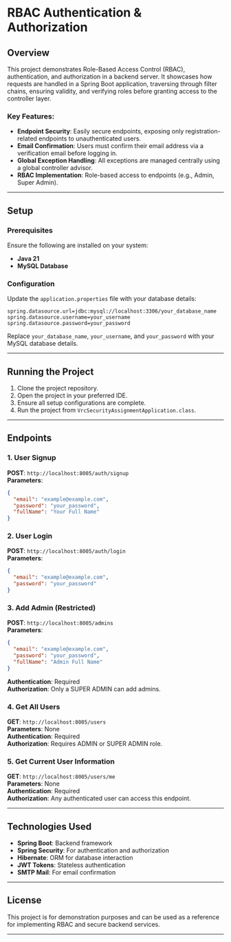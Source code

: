 
# RBAC Authentication & Authorization

## Overview

This project demonstrates Role-Based Access Control (RBAC), authentication, and authorization in a backend server. It showcases how requests are handled in a Spring Boot application, traversing through filter chains, ensuring validity, and verifying roles before granting access to the controller layer.

### Key Features:
- **Endpoint Security**: Easily secure endpoints, exposing only registration-related endpoints to unauthenticated users.
- **Email Confirmation**: Users must confirm their email address via a verification email before logging in.
- **Global Exception Handling**: All exceptions are managed centrally using a global controller advisor.
- **RBAC Implementation**: Role-based access to endpoints (e.g., Admin, Super Admin).

---

## Setup

### Prerequisites
Ensure the following are installed on your system:
- **Java 21**
- **MySQL Database**

### Configuration
Update the `application.properties` file with your database details:

```properties
spring.datasource.url=jdbc:mysql://localhost:3306/your_database_name
spring.datasource.username=your_username
spring.datasource.password=your_password
```

Replace `your_database_name`, `your_username`, and `your_password` with your MySQL database details.

---

## Running the Project

1. Clone the project repository.
2. Open the project in your preferred IDE.
3. Ensure all setup configurations are complete.
4. Run the project from `VrcSecurityAssignmentApplication.class`.

---

## Endpoints

### 1. **User Signup**
**POST**: `http://localhost:8005/auth/signup`  
**Parameters**:  
```json
{
  "email": "example@example.com",
  "password": "your_password",
  "fullName": "Your Full Name"
}
```

### 2. **User Login**
**POST**: `http://localhost:8005/auth/login`  
**Parameters**:  
```json
{
  "email": "example@example.com",
  "password": "your_password"
}
```

### 3. **Add Admin (Restricted)**
**POST**: `http://localhost:8005/admins`  
**Parameters**:  
```json
{
  "email": "example@example.com",
  "password": "your_password",
  "fullName": "Admin Full Name"
}
```
**Authentication**: Required  
**Authorization**: Only a SUPER ADMIN can add admins.

### 4. **Get All Users**
**GET**: `http://localhost:8005/users`  
**Parameters**: None  
**Authentication**: Required  
**Authorization**: Requires ADMIN or SUPER ADMIN role.

### 5. **Get Current User Information**
**GET**: `http://localhost:8005/users/me`  
**Parameters**: None  
**Authentication**: Required  
**Authorization**: Any authenticated user can access this endpoint.

---

## Technologies Used

- **Spring Boot**: Backend framework
- **Spring Security**: For authentication and authorization
- **Hibernate**: ORM for database interaction
- **JWT Tokens**: Stateless authentication
- **SMTP Mail**: For email confirmation

---

## License
This project is for demonstration purposes and can be used as a reference for implementing RBAC and secure backend services.

---
